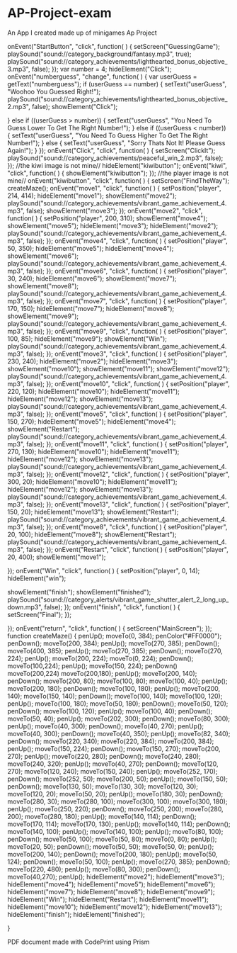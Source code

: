 # AP-Project-exam
An App I created made up of minigames
Ap Project



onEvent("StartButton", "click", function( ) {
  setScreen("GuessingGame");
  playSound("sound://category_background/fantasy.mp3", true);
  playSound("sound://category_achievements/lighthearted_bonus_objective_3.mp3", false);
});
var number = 4;
hideElement("Click");
onEvent("numberguess", "change", function( ) {
  var userGuess = getText("numberguess");
  if (userGuess == number) {
    setText("userGuess", "Woohoo You Guessed Right!");
    playSound("sound://category_achievements/lighthearted_bonus_objective_2.mp3", false);
    showElement("Click");
    
  } else if ((userGuess > number)) {
    setText("userGuess", "You Need To Guess Lower To Get The Right Number!");
  } else if ((userGuess < number)) {
    setText("userGuess", "You Need To Guess Higher To Get The Right Number!");
  } else {
    setText("userGuess", "Sorry Thats Not It! Please Guess Again!");
  }
});
onEvent("Click", "click", function( ) {
  setScreen("ClickIt");
  playSound("sound://category_achievements/peaceful_win_2.mp3", false);
});
//the kiwi image is not mine//
hideElement("kiwibutton");
onEvent("kiwi", "click", function( ) {
  showElement("kiwibutton");
});
//the player image is not mine//
onEvent("kiwibutton", "click", function( ) {
  setScreen("FindTheWay");
createMaze();
onEvent("move1", "click", function( ) {
  setPosition("player", 214, 414);
  hideElement("move1");
  showElement("move2");
 playSound("sound://category_achievements/vibrant_game_achievement_4.mp3", false); 
 showElement("move3");
});
onEvent("move2", "click", function( ) {
  setPosition("player", 200, 310);
  showElement("move4");
  showElement("move5");
  hideElement("move3");
  hideElement("move2");
   playSound("sound://category_achievements/vibrant_game_achievement_4.mp3", false); 
});
onEvent("move4", "click", function( ) {
  setPosition("player", 50, 350);
  hideElement("move5");
  hideElement("move4");
  showElement("move6");
   playSound("sound://category_achievements/vibrant_game_achievement_4.mp3", false); 
});
onEvent("move6", "click", function( ) {
  setPosition("player", 30, 240);
  hideElement("move6");
  showElement("move7");
  showElement("move8");
   playSound("sound://category_achievements/vibrant_game_achievement_4.mp3", false); 
});
onEvent("move7", "click", function( ) {
  setPosition("player", 170, 150);
  hideElement("move7");
  hideElement("move8");
  showElement("move9");
   playSound("sound://category_achievements/vibrant_game_achievement_4.mp3", false); 
});
onEvent("move9", "click", function( ) {
  setPosition("player", 100, 85);
  hideElement("move9");
  showElement("Win");
   playSound("sound://category_achievements/vibrant_game_achievement_4.mp3", false); 
});
onEvent("move3", "click", function( ) {
  setPosition("player", 230, 240);
  hideElement("move2");
  hideElement("move3");
  showElement("move10");
  showElement("move11");
  showElement("move12");
   playSound("sound://category_achievements/vibrant_game_achievement_4.mp3", false); 
});
onEvent("move10", "click", function( ) {
  setPosition("player", 220, 120);
  hideElement("move10");
  hideElement("move11");
  hideElement("move12");
  showElement("move13");
   playSound("sound://category_achievements/vibrant_game_achievement_4.mp3", false); 
});
onEvent("move5", "click", function( ) {
  setPosition("player", 150, 270);
  hideElement("move5");
  hideElement("move4");
  showElement("Restart");
   playSound("sound://category_achievements/vibrant_game_achievement_4.mp3", false); 
});
onEvent("move11", "click", function( ) {
  setPosition("player", 270, 130);
  hideElement("move10");
  hideElement("move11");
  hideElement("move12");
  showElement("move13");
   playSound("sound://category_achievements/vibrant_game_achievement_4.mp3", false); 
});
onEvent("move12", "click", function( ) {
  setPosition("player", 300, 20);
  hideElement("move10");
  hideElement("move11");
  hideElement("move12");
  showElement("move13");
   playSound("sound://category_achievements/vibrant_game_achievement_4.mp3", false); 
});
onEvent("move13", "click", function( ) {
  setPosition("player", 150, 20);
  hideElement("move13");
  showElement("Restart");
   playSound("sound://category_achievements/vibrant_game_achievement_4.mp3", false); 
});
onEvent("move8", "click", function( ) {
  setPosition("player", 20, 100);
  hideElement("move8");
  showElement("Restart");
   playSound("sound://category_achievements/vibrant_game_achievement_4.mp3", false); 
});
onEvent("Restart", "click", function( ) {
  setPosition("player", 20, 400);
  showElement("move1");

});
onEvent("Win", "click", function( ) {
  setPosition("player", 0, 14);
  hideElement("win");

  showElement("finish");
  showElement("finished");
  playSound("sound://category_alerts/vibrant_game_shutter_alert_2_long_up_down.mp3", false);
});
onEvent("finish", "click", function( ) {
  setScreen("Final");
});
  
});
onEvent("return", "click", function( ) {
  setScreen("MainScreen");
});
function createMaze() {
    penUp();
moveTo(0, 384);
penColor("#FF0000");
penDown();
moveTo(200, 384);
penUp();
moveTo(270, 385);
penDown();
moveTo(400, 385);
penUp();
moveTo(270, 385);
penDown();
moveTo(270, 224);
penUp();
moveTo(200, 224);
moveTo(0, 224);
penDown();
moveTo(100,224);
penUp();
moveTo(150, 224);
penDown()
moveTo(200,224)
moveTo(200,180);
penUp();
moveTo(200, 140);
penDown();
moveTo(200, 80);
moveTo(100, 80);
moveTo(100, 40);
penUp();
moveTo(200, 180);
penDown();
moveTo(100, 180);
penUp();
moveTo(200, 140);
moveTo(150, 140);
penDown();
moveTo(100, 140);
moveTo(100, 120);
penUp();
moveTo(100, 180);
moveTo(50, 180);
penDown();
moveTo(50, 120);
penDown();
moveTo(100, 120);
penUp();
moveTo(100, 40);
penDown();
moveTo(50, 40);
penUp();
moveTo(202, 300);
penDown();
moveTo(80, 300);
penUp();
moveTo(40, 300);
penDown();
moveTo(40, 270);
penUp();
moveTo(40, 300);
penDown();
moveTo(40, 350);
penUp();
moveTo(82, 340);
penDown();
moveTo(220, 340);
moveTo(220, 384);
moveTo(200, 384);
penUp();
moveTo(150, 224);
penDown();
moveTo(150, 270);
moveTo(200, 270);
penUp();
moveTo(220, 280);
penDown();
moveTo(240, 280);
moveTo(240, 320);
penUp();
moveTo(40, 270);
penDown();
moveTo(120, 270);
moveTo(120, 240);
moveTo(150, 240);
penUp();
moveTo(252, 170);
penDown();
moveTo(252, 50);
moveTo(200, 50);
penUp();
moveTo(150, 50);
penDown();
moveTo(130, 50);
moveTo(130, 30);
moveTo(120, 30);
moveTo(120, 20);
moveTo(50, 20);
penUp();
moveTo(180, 30);
penDown();
moveTo(280, 30);
moveTo(280, 100);
moveTo(300, 100);
moveTo(300, 180);
penUp();
moveTo(250, 220);
penDown();
moveTo(250, 200);
moveTo(280, 200);
moveTo(280, 180);
penUp();
moveTo(140, 114);
penDown();
moveTo(170, 114);
moveTo(170, 130);
penUp();
moveTo(140, 114);
penDown();
moveTo(140, 100);
penUp();
moveTo(140, 100);
penUp();
moveTo(80, 100);
penDown();
moveTo(50, 100);
moveTo(50, 80);
moveTo(0, 80);
penUp();
moveTo(20, 50);
penDown();
moveTo(50, 50);
moveTo(50, 0);
penUp();
moveTo(200, 140);
penDown();
moveTo(200, 180);
penUp();
moveTo(50, 124);
penDown();
moveTo(50, 100);
penUp();
moveTo(270, 385);
penDown();
moveTo(220, 480);
penUp();
moveTo(80, 300);
penDown();
moveTo(40,270);
penUp();
hideElement("move2");
hideElement("move3");
hideElement("move4");
hideElement("move5");
hideElement("move6");
hideElement("move7");
hideElement("move8");
hideElement("move9");
hideElement("Win");
hideElement("Restart");
hideElement("move11");
hideElement("move10");
hideElement("move12");
hideElement("move13");
  hideElement("finish");
  hideElement("finished");
  
}



PDF document made with CodePrint using Prism
